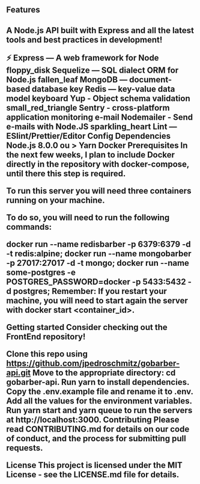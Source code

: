 

<h2>Features<h2>
  
A Node.js API built with Express and all the latest tools and best practices in development!

⚡ Express — A web framework for Node
floppy_disk Sequelize — SQL dialect ORM for Node.js
fallen_leaf MongoDB — document-based database
key Redis — key-value data model
keyboard Yup - Object schema validation
small_red_triangle Sentry - cross-platform application monitoring
e-mail Nodemailer - Send e-mails with Node.JS
sparkling_heart Lint — ESlint/Prettier/Editor Config
Dependencies
Node.js 8.0.0 ou >
Yarn
Docker
Prerequisites
In the next few weeks, I plan to include Docker directly in the repository with docker-compose, until there this step is required.

To run this server you will need three containers running on your machine.

To do so, you will need to run the following commands:

docker run --name redisbarber -p 6379:6379 -d -t redis:alpine;
docker run --name mongobarber -p 27017:27017 -d -t mongo;
docker run --name some-postgres -e POSTGRES_PASSWORD=docker -p 5433:5432 -d postgres;
Remember: If you restart your machine, you will need to start again the server with docker start <container_id>.

Getting started
Consider checking out the FrontEnd repository!

Clone this repo using https://github.com/jpedroschmitz/gobarber-api.git
Move to the appropriate directory: cd gobarber-api.
Run yarn to install dependencies.
Copy the .env.example file and rename it to .env.
Add all the values for the environment variables.
Run yarn start and yarn queue to run the servers at http://localhost:3000.
Contributing
Please read CONTRIBUTING.md for details on our code of conduct, and the process for submitting pull requests.

License
This project is licensed under the MIT License - see the LICENSE.md file for details.
